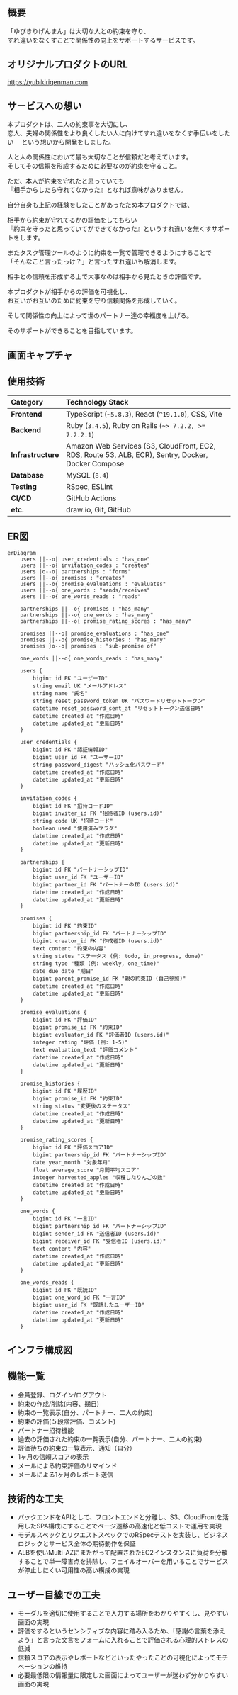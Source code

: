 ## 概要
「ゆびきりげんまん」は大切な人との約束を守り、  
すれ違いをなくすことで関係性の向上をサポートするサービスです。


## オリジナルプロダクトのURL
<https://yubikirigenman.com>

## サービスへの想い
本プロダクトは、二人の約束事を大切にし、  
恋人、夫婦の関係性をより良くしたい人に向けてすれ違いをなくす手伝いをしたい　 
という想いから開発をしました。  

人と人の関係性において最も大切なことが信頼だと考えています。  
そしてその信頼を形成するために必要なのが約束を守ること。  

ただ、本人が約束を守れたと思っていても  
『相手からしたら守れてなかった』となれば意味がありません。  

自分自身も上記の経験をしたことがあったため本プロダクトでは、  

相手から約束が守れてるかの評価をしてもらい  
『約束を守ったと思っていてができてなかった』というすれ違いを無くすサポートをします。  

またタスク管理ツールのように約束を一覧で管理できるようにすることで  
「そんなこと言ったっけ？」と言ったすれ違いも解消します。  

相手との信頼を形成する上で大事なのは相手から見たときの評価です。  

本プロダクトが相手からの評価を可視化し、  
お互いがお互いのために約束を守り信頼関係を形成していく。  

そして関係性の向上によって世のパートナー達の幸福度を上げる。  

そのサポートができることを目指しています。

## 画面キャプチャ

## 使用技術

| Category       | Technology Stack                                                                          |
| :------------- | :---------------------------------------------------------------------------------------- |
| **Frontend**     | TypeScript (`~5.8.3`), React (`^19.1.0`), CSS, Vite                                       |
| **Backend**      | Ruby (`3.4.5`), Ruby on Rails (`~> 7.2.2, >= 7.2.2.1`)                                    |
| **Infrastructure** | Amazon Web Services (S3, CloudFront, EC2, RDS, Route 53, ALB, ECR), Sentry, Docker, Docker Compose |
| **Database**     | MySQL (`8.4`)                                                                             |
| **Testing**      | RSpec, ESLint                                                                             |
| **CI/CD**        | GitHub Actions                                                                            |
| **etc.**         | draw.io, Git, GitHub                                                                      |

## ER図
```mermaid
erDiagram
    users ||--o| user_credentials : "has_one"
    users ||--o{ invitation_codes : "creates"
    users |o--o| partnerships : "forms"
    users ||--o{ promises : "creates"
    users ||--o{ promise_evaluations : "evaluates"
    users ||--o{ one_words : "sends/receives"
    users ||--o{ one_words_reads : "reads"
    
    partnerships ||--o{ promises : "has_many"
    partnerships ||--o{ one_words : "has_many"
    partnerships ||--o{ promise_rating_scores : "has_many"
    
    promises ||--o| promise_evaluations : "has_one"
    promises ||--o{ promise_histories : "has_many"
    promises }o--o| promises : "sub-promise of"
    
    one_words ||--o{ one_words_reads : "has_many"

    users {
        bigint id PK "ユーザーID"
        string email UK "メールアドレス"
        string name "氏名"
        string reset_password_token UK "パスワードリセットトークン"
        datetime reset_password_sent_at "リセットトークン送信日時"
        datetime created_at "作成日時"
        datetime updated_at "更新日時"
    }

    user_credentials {
        bigint id PK "認証情報ID"
        bigint user_id FK "ユーザーID"
        string password_digest "ハッシュ化パスワード"
        datetime created_at "作成日時"
        datetime updated_at "更新日時"
    }

    invitation_codes {
        bigint id PK "招待コードID"
        bigint inviter_id FK "招待者ID (users.id)"
        string code UK "招待コード"
        boolean used "使用済みフラグ"
        datetime created_at "作成日時"
        datetime updated_at "更新日時"
    }

    partnerships {
        bigint id PK "パートナーシップID"
        bigint user_id FK "ユーザーID"
        bigint partner_id FK "パートナーのID (users.id)"
        datetime created_at "作成日時"
        datetime updated_at "更新日時"
    }

    promises {
        bigint id PK "約束ID"
        bigint partnership_id FK "パートナーシップID"
        bigint creator_id FK "作成者ID (users.id)"
        text content "約束の内容"
        string status "ステータス (例: todo, in_progress, done)"
        string type "種類 (例: weekly, one_time)"
        date due_date "期日"
        bigint parent_promise_id FK "親の約束ID (自己参照)"
        datetime created_at "作成日時"
        datetime updated_at "更新日時"
    }

    promise_evaluations {
        bigint id PK "評価ID"
        bigint promise_id FK "約束ID"
        bigint evaluator_id FK "評価者ID (users.id)"
        integer rating "評価 (例: 1-5)"
        text evaluation_text "評価コメント"
        datetime created_at "作成日時"
        datetime updated_at "更新日時"
    }

    promise_histories {
        bigint id PK "履歴ID"
        bigint promise_id FK "約束ID"
        string status "変更後のステータス"
        datetime created_at "作成日時"
        datetime updated_at "更新日時"
    }

    promise_rating_scores {
        bigint id PK "評価スコアID"
        bigint partnership_id FK "パートナーシップID"
        date year_month "対象年月"
        float average_score "月間平均スコア"
        integer harvested_apples "収穫したりんごの数"
        datetime created_at "作成日時"
        datetime updated_at "更新日時"
    }

    one_words {
        bigint id PK "一言ID"
        bigint partnership_id FK "パートナーシップID"
        bigint sender_id FK "送信者ID (users.id)"
        bigint receiver_id FK "受信者ID (users.id)"
        text content "内容"
        datetime created_at "作成日時"
        datetime updated_at "更新日時"
    }

    one_words_reads {
        bigint id PK "既読ID"
        bigint one_word_id FK "一言ID"
        bigint user_id FK "既読したユーザーID"
        datetime created_at "作成日時"
        datetime updated_at "更新日時"
    }
```
## インフラ構成図

## 機能一覧
- 会員登録、ログイン/ログアウト
- 約束の作成/削除(内容、期日)
- 約束の一覧表示(自分、パートナー、二人の約束)
- 約束の評価(５段階評価、コメント)
- パートナー招待機能
- 過去の評価された約束の一覧表示(自分、パートナー、二人の約束)
- 評価待ちの約束の一覧表示、通知（自分）
- 1ヶ月の信頼スコアの表示
- メールによる約束評価のリマインド
- メールによる1ヶ月のレポート送信

## 技術的な工夫
- バックエンドをAPIとして、フロントエンドと分離し、S3、CloudFrontを活用したSPA構成にすることでページ遷移の高速化と低コストで運用を実現
- モデルスペックとリクエストスペックでのRSpecテストを実装し、ビジネスロジックとサービス全体の期待動作を保証
- ALBを使いMulti-AZにまたがって配置されたEC2インスタンスに負荷を分散することで単一障害点を排除し、フェイルオーバーを用いることでサービスが停止しにくい可用性の高い構成の実現

## ユーザー目線での工夫
- モーダルを適切に使用することで入力する場所をわかりやすくし、見やすい画面の実現
- 評価をするというセンシティブな内容に踏み入るため、「感謝の言葉を添えよう」と言った文言をフォームに入れることで評価される心理的ストレスの低減
- 信頼スコアの表示やレポートなどといったやったことの可視化によってモチベーションの維持
- 必要最低限の情報量に限定した画面によってユーザーが迷わず分かりやすい画面の実現
